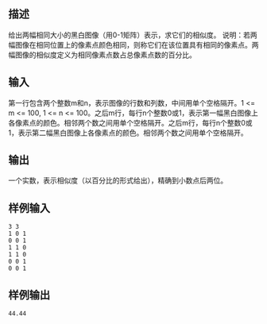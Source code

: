 ## 描述


给出两幅相同大小的黑白图像（用0-1矩阵）表示，求它们的相似度。
说明：若两幅图像在相同位置上的像素点颜色相同，则称它们在该位置具有相同的像素点。两幅图像的相似度定义为相同像素点数占总像素点数的百分比。

## 输入


第一行包含两个整数m和n，表示图像的行数和列数，中间用单个空格隔开。1 <= m <= 100, 1 <= n <= 100。之后m行，每行n个整数0或1，表示第一幅黑白图像上各像素点的颜色。相邻两个数之间用单个空格隔开。之后m行，每行n个整数0或1，表示第二幅黑白图像上各像素点的颜色。相邻两个数之间用单个空格隔开。

## 输出


一个实数，表示相似度（以百分比的形式给出），精确到小数点后两位。

## 样例输入


```
3 3
1 0 1
0 0 1
1 1 0
1 1 0
0 0 1
0 0 1

```


## 样例输出


```
44.44
```


